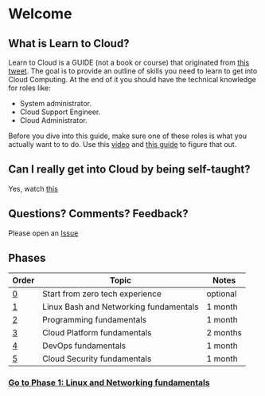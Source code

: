 # Welcome

## What is Learn to Cloud?

Learn to Cloud is a GUIDE (not a book or course) that originated from [this tweet](https://twitter.com/madebygps/status/1406258053427740672?lang=en). The goal is to provide an outline of skills you need to learn to get into Cloud Computing. At the end of it you should have the technical knowledge for roles like:

- System administrator.
- Cloud Support Engineer.
- Cloud Administrator.

Before you dive into this guide, make sure one of these roles is what you actually want to to do. Use this [video](https://youtu.be/nJVhcO9kR8w) and [this guide](http://openupthecloud.com/role) to figure that out.

## Can I really get into Cloud by being self-taught?

Yes, watch [this](https://youtu.be/kluKaLXJ2lg)


## Questions? Comments? Feedback?

Please open an [Issue](https://github.com/learntocloud/learn-to-cloud/issues)

## Phases

| Order | Topic                           | Notes |
|-------|---------------------------------|-------------------|
| [0](phase0/README.md)  | Start from zero tech experience  | optional
| [1](phase1/README.md)  | Linux Bash and Networking fundamentals| 1 month
| [2](phase2/README.md)  | Programming fundamentals |     1 month     |
| [3](phase3/README.md)  | Cloud Platform fundamentals|  2 months         |
| [4](phase4/README.md)  | DevOps fundamentals         |      1 month    |
| [5](phase5/README.md)  | Cloud Security fundamentals|       1 month  |

### [Go to Phase 1: Linux and Networking fundamentals](phase1/README.md)
